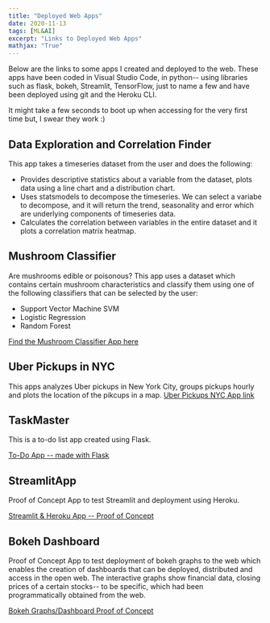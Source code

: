 ```yaml
---
title: "Deployed Web Apps"
date: 2020-11-13
tags: [ML&AI]
excerpt: "Links to Deployed Web Apps"
mathjax: "True"
---
```


Below are the links to some apps I created and deployed to the web. 
These apps have been coded in Visual Studio Code, in python-- using libraries such as flask, bokeh, Streamlit, TensorFlow, just to name a few and have been deployed using git and the Heroku CLI.

It might take a few seconds to boot up when accessing for the very first time but, I swear they work :)


## Data Exploration and Correlation Finder

This app takes a timeseries dataset from the user and does the following:
*   Provides descriptive statistics about a variable from the dataset, plots data using a line chart and a distribution chart.
*   Uses statsmodels to decompose the timeseries. We can select a variabe to decompose, and it will return the trend, seasonality and error which are underlying components of timeseries data.
*   Calculates the correlation between variables in the entire dataset and it plots a correlation matrix heatmap. 


## Mushroom Classifier
Are mushrooms edible or poisonous?
This app uses a dataset which contains certain mushroom characteristics and classify them using one of the following classifiers that can be selected by the user:
*   Support Vector Machine SVM
*   Logistic Regression
*   Random Forest

[Find the Mushroom Classifier App here](https://binaryclassifiermushroom.herokuapp.com/)


## Uber Pickups in NYC
This apps analyzes Uber pickups in New York City, groups pickups hourly and plots the location of the pikcups in a map.
[Uber Pickups NYC App link](https://dataexplorerlit.herokuapp.com/)

## TaskMaster
This is a to-do list app created using Flask. 

[To-Do App -- made with Flask](https://flaskappintro.herokuapp.com/)

## StreamlitApp

Proof of Concept App to test Streamlit and deployment using Heroku.

[Streamlit & Heroku App -- Proof of Concept](https://streamlitapp.herokuapp.com/)

## Bokeh Dashboard

Proof of Concept App to test deployment of bokeh graphs to the web which enables the creation of dashboards that can be deployed, distributed and access in the open web.
The interactive graphs show financial data, closing prices of a certain stocks-- to be specific, which had been programmatically obtained from the web.

[Bokeh Graphs/Dashboard Proof of Concept](https://staticbokehplot.herokuapp.com/)
